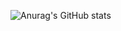 


![Anurag's GitHub stats](https://github-readme-stats.vercel.app/api?username=ulsanether&show_icons=true&theme=radical)
